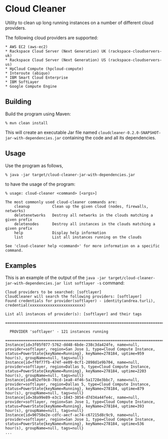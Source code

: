 Cloud Cleaner
===========

Utility to clean up long running instances on a number of different cloud providers.

The following cloud providers are supported:
    
    * AWS EC2 (aws-ec2)
    * Rackspace Cloud Server (Next Generation) UK (rackspace-cloudservers-uk)
    * Rackspace Cloud Server (Next Generation) US (rackspace-cloudservers-us)
    * HpCloud Compute (hpcloud-compute)
    * Interoute (abiquo) 
    * IBM Smart Cloud Enterprise 
    * IBM SoftLayer
    * Google Compute Engine

## Building

Build the program using Maven:

    % mvn clean install

This will create an executable Jar file named `cloudcleaner-0.2.0-SNAPSHOT-jar-with-dependencies.jar` containing the code and all its dependencies.

## Usage

Use the program as follows, 

    % java -jar target/cloud-cleaner-jar-with-dependencies.jar

to have the usage of the program:

    % usage: cloud-cleaner <command> [<args>]
    
    The most commonly used cloud-cleaner commands are:
    	cleanup          Clean up the given cloud (nodes, firewalls, networks)
    	deletenetworks   Destroy all networks in the clouds matching a given prefix
    	deletenodes      Destroy all instances in the clouds matching a given prefix
    	help             Display help information
    	list             List all instances running on the clouds

	See 'cloud-cleaner help <command>' for more information on a specific command.

## Examples

This is an example of the output of the `java -jar target/cloud-cleaner-jar-with-dependencies.jar list softlayer -s` command:

    Cloud providers to be searched: [softlayer]
    CloudCleaner will search the following providers: [softlayer]
    Found credentials for provider(softlayer) - identity(andrea.turli), credential(xxxxxxxxxxxxxxxxxxxxxxxx)

    List all instances of provider(s): [softlayer] and their tags

    ================================================================================

      PROVIDER 'softlayer' - 121 instances running

    ==================================================================================================
    Instance{id=3f05f077-5762-dd48-6bde-238c3da424fe, name=null, provider=softlayer, region=San Jose 1, type=Cloud Compute Instance, status=PowerState{keyName=Running}, keyName=278184, uptime=959 hour(s), groupName=null, tags=null}
    Instance{id=ff0f77fb-474f-ee09-0cf1-2898d1e9b704, name=null, provider=softlayer, region=Dallas 5, type=Cloud Compute Instance, status=PowerState{keyName=Running}, keyName=278184, uptime=2203 hour(s), groupName=null, tags=null}
    Instance{id=852ef0c8-78cd-1ea8-4f46-5a1728e3bbc7, name=null, provider=softlayer, region=Dallas 5, type=Cloud Compute Instance, status=PowerState{keyName=Running}, keyName=278184, uptime=879 hour(s), groupName=null, tags=null}
    Instance{id=38a99e89-e3c1-1843-3854-d7d34a44fe4c, name=null, provider=softlayer, region=San Jose 1, type=Cloud Compute Instance, status=PowerState{keyName=Running}, keyName=278184, uptime=393 hour(s), groupName=null, tags=null}
    Instance{id=90758e2e-cdfc-aecf-ac74-c67215d8c9c9, name=null, provider=softlayer, region=San Jose 1, type=Cloud Compute Instance, status=PowerState{keyName=Running}, keyName=278184, uptime=536 hour(s), groupName=null, tags=null}
    ...